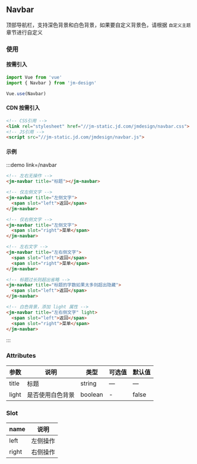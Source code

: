 ## Navbar

顶部导航栏，支持深色背景和白色背景，如果要自定义背景色，请根据 `自定义主题` 章节进行自定义

### 使用

#### 按需引入

```javascript
import Vue from 'vue'
import { Navbar } from 'jm-design'

Vue.use(Navbar)
```

#### CDN 按需引入

```html
<!-- CSS引用 -->
<link rel="stylesheet" href="//jm-static.jd.com/jmdesign/navbar.css">
<!-- JS引用 -->
<script src="//jm-static.jd.com/jmdesign/navbar.js">
```

#### 示例

:::demo link=/navbar
```html
<!-- 左右无操作 -->
<jm-navbar title="标题"></jm-navbar>

<!-- 仅左侧文字 -->
<jm-navbar title="左侧文字">
  <span slot="left">返回</span>
</jm-navbar>

<!-- 仅右侧文字 -->
<jm-navbar title="左侧文字">
  <span slot="right">菜单</span>
</jm-navbar>

<!-- 左右文字 -->
<jm-navbar title="左右侧文字">
  <span slot="left">返回</span>
  <span slot="right">菜单</span>
</jm-navbar>

<!-- 标题过长则超出省略 -->
<jm-navbar title="标题的字数如果太多则超出隐藏">
  <span slot="left">返回</span>
</jm-navbar>

<!-- 白色背景，添加 light 属性 -->
<jm-navbar title="左右侧文字" light>
  <span slot="left">返回</span>
  <span slot="right">菜单</span>
</jm-navbar>
```
:::

### Attributes
| 参数      | 说明                                 | 类型      | 可选值       | 默认值   |
|---------- |------------------------------------ |---------- |------------- |-------- |
|title      |	标题                                |	string    |	—           |	—       |
|light	    | 是否使用白色背景                      |	boolean    |	-         |	false |

### Slot
| name      | 说明       |
|------------- |----------- |
|left         | 左侧操作 |
|right        | 右侧操作 |
